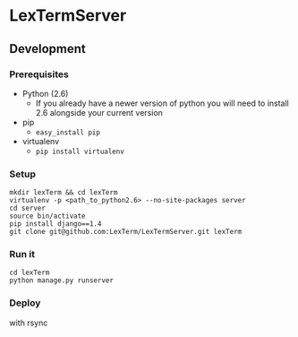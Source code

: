 LexTermServer
=============

Development
-----------

### Prerequisites ###
* Python (2.6)
  * If you already have a newer version of python you will need to install 2.6 alongside your
    current version
* pip
  * `easy_install pip`
* virtualenv
  * `pip install virtualenv`

### Setup ###
    mkdir lexTerm && cd lexTerm
    virtualenv -p <path_to_python2.6> --no-site-packages server 
    cd server
    source bin/activate
    pip install django==1.4
    git clone git@github.com:LexTerm/LexTermServer.git lexTerm

### Run it ###
    cd lexTerm
    python manage.py runserver

### Deploy ###
with rsync
